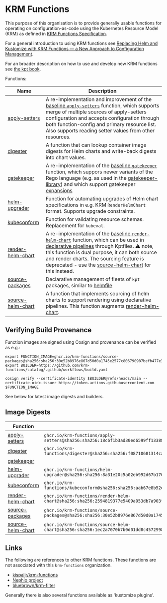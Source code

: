 # KRM Functions

This purpose of this organisation is to provide generally usable
functions for operating on configuration-as-code using the Kubernetes
Resource Model (KRM) as defined in [KRM Functions
Specification](https://github.com/kubernetes-sigs/kustomize/blob/master/cmd/config/docs/api-conventions/functions-spec.md).

For a general introduction to using KRM functions see [Replacing Helm and Kustomize with KRM Functions — a New Approach to Configuration Management](https://medium.com/@michael.vittrup.larsen/replacing-helm-and-kustomize-with-krm-functions-a-new-approach-to-configuration-management-676212cc1332).

For an broader description on how to use and develop new KRM functions see [the kpt book](https://kpt.dev/book/).

Functions:

| Name | Description |
| ---- | ----------- |
| [apply-setters](https://github.com/krm-functions/catalog/blob/main/docs/apply-setters.md) | A re-implementation and improvement of the [baseline `apply-setters`](https://catalog.kpt.dev/apply-setters/v0.2/) function, which supports merge of multiple sources of apply-setters configuration and accepts configuration through both function-config and primary resource list. Also supports reading setter values from other resources. |
| [digester](https://github.com/krm-functions/catalog/blob/main/docs/digester.md) | A function that can lookup container image digests for Helm charts and write-back digests into chart values. |
| [gatekeeper](https://github.com/krm-functions/gatekeeper) | A re-implementation of the [baseline `gatekeeper`](https://catalog.kpt.dev/gatekeeper/v0.2/) function, which suppors newer variants of the Rego language (e.g. as used in the [gatekeeper-library](https://github.com/open-policy-agent/gatekeeper-library)) and which support gatekeeper [expansions](https://open-policy-agent.github.io/gatekeeper/website/docs/expansion) |
| [helm-upgrader](https://github.com/krm-functions/catalog/blob/main/docs/helm-upgrader.md) | Function for automating upgrades of Helm chart specifications in e.g. KRM `RenderHelmChart` format. Supports upgrade constraints. |
| [kubeconform](https://github.com/krm-functions/catalog/blob/main/docs/kubeconform.md) | Function for validating resource schemas. Replacement for `kubeval`. |
| [render-helm-chart](https://github.com/krm-functions/catalog/blob/main/docs/render-helm-chart.md) | A re-implementation of the [baseline `render-helm-chart`](https://catalog.kpt.dev/render-helm-chart/v0.2/) function, which can be used in [declarative pipelines](https://kpt.dev/book/04-using-functions/01-declarative-function-execution) through Kptfiles. :warning: note, this function is dual purpose, it can both source and render charts. The sourcing feature is deprecated - use the [source-helm-chart](https://github.com/krm-functions/catalog/blob/main/docs/source-helm-chart.md) for this instead. |
| [source-packages](https://github.com/krm-functions/catalog/blob/main/docs/source-packages.md) | Declarative management of fleets of `kpt` packages, similar to [helmfile](https://github.com/helmfile/helmfile) |
| [source-helm-chart](https://github.com/krm-functions/catalog/blob/main/docs/source-helm-chart.md) | A function that implements sourcing of helm charts to support rendering using declarative pipelines. This function augments [render-helm-chart](docs/render-helm-chart.md). |

## Verifying Build Provenance

Function images are signed using Cosign and provenance can be verified
as e.g.:

```
export FUNCTION_IMAGE=ghcr.io/krm-functions/source-packages@sha256:sha256:30e52b8976e867d50d0a1745e2577c806790987befb477e3ca8ea53bd0aa3859
export BUILDER=https://github.com/krm-functions/catalog/.github/workflows/build.yaml

cosign verify --certificate-identity $BUILDER@refs/heads/main --certificate-oidc-issuer https://token.actions.githubusercontent.com $FUNCTION_IMAGE
```

See below for latest image digests and builders.

## Image Digests

| Function | Digest | Builder |
| -------- | ------ | ------- |
| [apply-setters](https://github.com/krm-functions/catalog/blob/main/docs/apply-setters.md) | `ghcr.io/krm-functions/apply-setters@sha256:sha256:18c6f1b3ad30ed6599ff13388e9632945fcb2d32d26c7284235b85c3c295de78` | `https://github.com/krm-functions/catalog/.github/workflows/build.yaml` |
| [digester](https://github.com/krm-functions/catalog/blob/main/docs/digester.md) | `ghcr.io/krm-functions/digester@sha256:sha256:f08710681314ca57a308ef8b5b0f373e2be0468c1ae83faf98e4f1b0f7f22834` | `https://github.com/krm-functions/catalog/.github/workflows/build.yaml` |
| [gatekeeper](https://github.com/krm-functions/gatekeeper) | | |
| [helm-upgrader](https://github.com/krm-functions/catalog/blob/main/docs/helm-upgrader.md) | `ghcr.io/krm-functions/helm-upgrader@sha256:sha256:8a31e20c5a02eb992d67b1705aea4bb9eeefe4c93b0bf9d95677584180b04062` | `https://github.com/krm-functions/catalog/.github/workflows/build.yaml` |
| [kubeconform](https://github.com/krm-functions/catalog/blob/main/docs/kubeconform.md) | `ghcr.io/krm-functions/kubeconform@sha256:sha256:aab67e8b52eebd95cb068314818bbc3b05059ff3b71d3de84a661a1df4718b73` | `https://github.com/krm-functions/catalog/.github/workflows/build.yaml` |
| [render-helm-chart](https://github.com/krm-functions/catalog/blob/main/docs/render-helm-chart.md) | `ghcr.io/krm-functions/render-helm-chart@sha256:sha256:2594819377e5409a053db7a903f76ae9ac64622c7daf361bbafa1fd28cc9f9db` | `https://github.com/krm-functions/catalog/.github/workflows/build.yaml` |
| [source-packages](https://github.com/krm-functions/catalog/blob/main/docs/source-packages.md) | `ghcr.io/krm-functions/source-packages@sha256:sha256:30e52b8976e867d50d0a1745e2577c806790987befb477e3ca8ea53bd0aa3859` | `https://github.com/krm-functions/catalog/.github/workflows/build.yaml` |
| [source-helm-chart](https://github.com/krm-functions/catalog/blob/main/docs/source-helm-chart.md) | `ghcr.io/krm-functions/source-helm-chart@sha256:sha256:1ec2a7070b7b0d01dd8c457299887c1d751bb148c5ec0317f9945e94782f8679` | `https://github.com/krm-functions/catalog/.github/workflows/build.yaml` |

## Links

The following are references to other KRM functions. These functions
are not associated with this `krm-functions` organization.

- [kispaljr/krm-functions](https://github.com/kispaljr/krm-functions)
- [Nephio project](https://github.com/nephio-project/nephio/tree/main/krm-functions)
- [bluebrown/krm-filter](https://github.com/bluebrown/krm-filter)

Generally there is also several functions available as 'kustomize plugins'.
